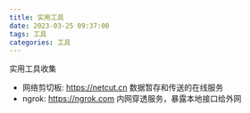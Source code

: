 ```yaml
---
title: 实用工具
date: 2023-03-25 09:37:00
tags: 工具
categories: 工具
---
```


实用工具收集

<!-- more -->

- 网络剪切板: https://netcut.cn 数据暂存和传送的在线服务
- ngrok: https://ngrok.com 内网穿透服务，暴露本地接口给外网
